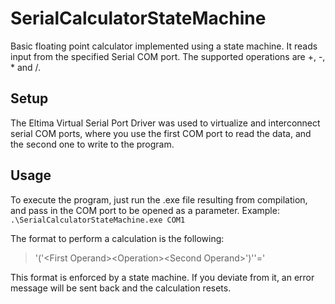 # SerialCalculatorStateMachine

Basic floating point calculator implemented using a state machine. It reads input from the specified Serial COM port. The supported operations are +, -, * and /.

## Setup
The Eltima Virtual Serial Port Driver was used to virtualize and interconnect serial COM ports, where you use the first COM port to read the data, and the second one to write to the program.

## Usage
To execute the program, just run the .exe file resulting from compilation, and pass in the COM port to be opened as a parameter. Example:
`.\SerialCalculatorStateMachine.exe COM1`

The format to perform a calculation is the following:
> '('\<First Operand\>\<Operation\>\<Second Operand\>')''='

This format is enforced by a state machine. If you deviate from it, an error message will be sent back and the calculation resets. 

